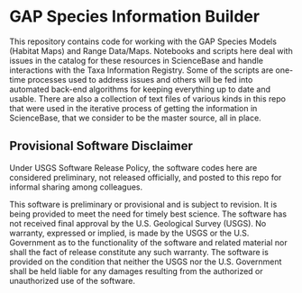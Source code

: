 # GAP Species Information Builder

This repository contains code for working with the GAP Species Models (Habitat Maps) and Range Data/Maps. Notebooks and scripts here deal with issues in the catalog for these resources in ScienceBase and handle interactions with the Taxa Information Registry. Some of the scripts are one-time processes used to address issues and others will be fed into automated back-end algorithms for keeping everything up to date and usable. There are also a collection of text files of various kinds in this repo that were used in the iterative process of getting the information in ScienceBase, that we consider to be the master source, all in place.

## Provisional Software Disclaimer
Under USGS Software Release Policy, the software codes here are considered preliminary, not released officially, and posted to this repo for informal sharing among colleagues.

This software is preliminary or provisional and is subject to revision. It is being provided to meet the need for timely best science. The software has not received final approval by the U.S. Geological Survey (USGS). No warranty, expressed or implied, is made by the USGS or the U.S. Government as to the functionality of the software and related material nor shall the fact of release constitute any such warranty. The software is provided on the condition that neither the USGS nor the U.S. Government shall be held liable for any damages resulting from the authorized or unauthorized use of the software.